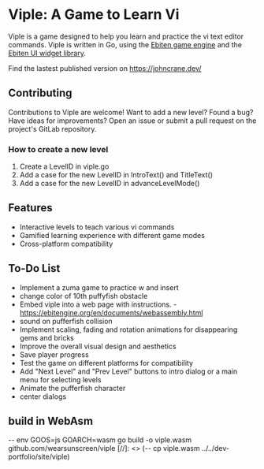 # Viple: A Game to Learn Vi
Viple is a game designed to help you learn and practice the vi text editor commands. Viple is written in Go, using the [Ebiten game engine](https://ebitengine.org/) and the [Ebiten UI widget library](https://ebitenui.github.io/). 

Find the lastest published version on https://johncrane.dev/

## Contributing
Contributions to Viple are welcome! Want to add a new level? Found a bug? Have ideas for improvements? Open an issue or submit a pull request on the project's GitLab repository.

### How to create a new level
1. Create a LevelID in viple.go
1. Add a case for the new LevelID in IntroText() and TitleText()
1. Add a case for the new LevelID in advanceLevelMode()

## Features
- Interactive levels to teach various vi commands
- Gamified learning experience with different game modes
- Cross-platform compatibility

## To-Do List
- Implement a zuma game to practice w and insert
- change color of 10th puffyfish obstacle
- Embed viple into a web page with instructions. - https://ebitengine.org/en/documents/webassembly.html
- sound on pufferfish collision
- Implement scaling, fading and rotation animations for disappearing gems and bricks
- Improve the overall visual design and aesthetics
- Save player progress
- Test the game on different platforms for compatibility
- Add "Next Level" and "Prev Level" buttons to intro dialog or a main menu for selecting levels
- Animate the pufferfish character
- center dialogs

## build in WebAsm
-- env GOOS=js GOARCH=wasm go build -o viple.wasm github.com/wearsunscreen/viple
[//]: <> (-- cp viple.wasm ../../dev-portfolio/site/viple)


